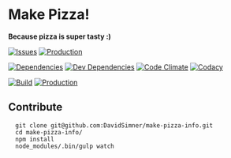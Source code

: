 # Make Pizza!

**Because pizza is super tasty :)**

[![Issues](https://img.shields.io/github/issues/DavidSimner/make-pizza-info.svg)](https://github.com/DavidSimner/make-pizza-info/issues)
[![Production](https://img.shields.io/badge/backlog-trello-brightgreen.svg)](https://trello.com/b/cGU749TR/make-pizza-info)

[![Dependencies](https://img.shields.io/david/DavidSimner/make-pizza-info.svg)](https://david-dm.org/DavidSimner/make-pizza-info#info=dependencies)
[![Dev Dependencies](https://img.shields.io/david/dev/DavidSimner/make-pizza-info.svg)](https://david-dm.org/DavidSimner/make-pizza-info#info=devDependencies)
[![Code Climate](https://img.shields.io/codeclimate/github/DavidSimner/make-pizza-info.svg)](https://codeclimate.com/github/DavidSimner/make-pizza-info)
[![Codacy](https://img.shields.io/codacy/f7d2bd30d06a4931a6ec24fe6728248c.svg)](https://www.codacy.com/app/david-simner/make-pizza-info/dashboard)

[![Build](https://img.shields.io/travis/DavidSimner/make-pizza-info.svg)](https://travis-ci.org/DavidSimner/make-pizza-info)
[![Production](https://img.shields.io/badge/production-azure-007fff.svg)](https://make-pizza.info/)

## Contribute

```shell
  git clone git@github.com:DavidSimner/make-pizza-info.git
  cd make-pizza-info/
  npm install
  node_modules/.bin/gulp watch
```
